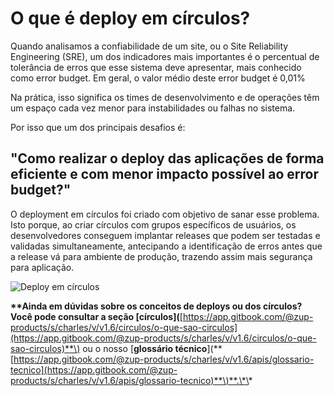 # O que é deploy em círculos?

Quando analisamos a confiabilidade de um site, ou o Site Reliability Engineering \(SRE\), um dos indicadores mais importantes é o percentual de tolerância de erros que esse sistema deve apresentar, mais conhecido como error budget. Em geral, o valor médio deste error budget é 0,01%

Na prática, isso significa os times de desenvolvimento e de operações têm um espaço cada vez menor para instabilidades ou falhas no sistema.

Por isso que um dos principais desafios é:

## **"Como realizar o deploy das aplicações de forma eficiente e com menor impacto possível ao error budget?"**

O deployment em círculos foi criado com objetivo de sanar esse problema. Isto porque, ao criar círculos com grupos específicos de usuários, os desenvolvedores conseguem implantar releases que podem ser testadas e validadas simultaneamente, antecipando a identificação de erros antes que a release vá para ambiente de produção, trazendo assim mais segurança para aplicação.

![Deploy em c&#xED;rculos](https://github.com/ZupIT/charlescd/tree/3f920366062d055b4fa05ddbd1bb5b360d9f749f/docs/.gitbook/assets/conceito-de-deploy-em-circulos-2.png)

**\*\*Ainda em dúvidas sobre os conceitos de deploys ou dos círculos? Você pode consultar a seção \[**círculos**\]\(**[https://app.gitbook.com/@zup-products/s/charles/v/v1.6/circulos/o-que-sao-circulos](https://app.gitbook.com/@zup-products/s/charles/v/v1.6/circulos/o-que-sao-circulos)**\) ou o nosso \[**glossário técnico**\]\(**[https://app.gitbook.com/@zup-products/s/charles/v/v1.6/apis/glossario-tecnico](https://app.gitbook.com/@zup-products/s/charles/v/v1.6/apis/glossario-tecnico)**\)**.\*\*

